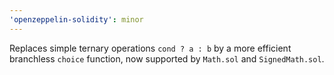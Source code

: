 ```yaml
---
'openzeppelin-solidity': minor
---
```


Replaces simple ternary operations `cond ? a : b` by a more efficient branchless `choice` function, now supported by `Math.sol` and `SignedMath.sol`.
